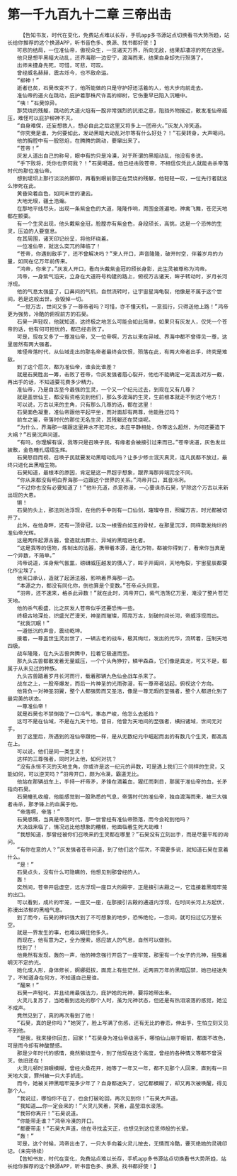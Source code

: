 # 第一千九百九十二章 三帝出击
        【告知书友，时代在变化，免费站点难以长存，手机app多书源站点切换看书大势所趋，站长给你推荐的这个换源APP，听书音色多、换源、找书都好使！】
       可悲的结局，一位准仙帝，傲视众生，一览诸天万界，所向无敌，结果却凄凉的死在这里。
       他只是想平黑暗大动乱，还界海那一边安宁，渡海而来，结果自身却先行殒落了。
       出师未捷身先死，可惜，可悲，可叹。
       曾经威名赫赫，震古烁今，也不敌命运。
       “柳神！”
       逝者已矣，石昊改变不了，他所能做的只是守护好还活着的人，他大步向前走去。
       准仙帝的道火在跳动，庇护着那株尺许高的柳树，它伤重早已陷入沉睡中。
       “咦！”石昊惊异。
       那焚烧的残躯，跳动的大道火焰有一股非常强烈的抗拒之意，阻挡外物接近，散发准仙帝威压，难怪可以庇护柳神不灭。
       “自身难保，还妄想救人，想必自此之后这里又将多上一团帝火。”灰发人冷笑道。
       “你究竟是谁，为何要如此，发动黑暗大动乱对尔等有什么好处？！”石昊转身，大声喝问。
       他的胸腔中有一股怒焰，在腾腾的跳动，要窜出来了。
       “苍帝！”
       灰发人道出自己的称号，眼中有的只是冷漠，对于所谓的黑暗动乱，他没有多说。
       “手下败将，凭你也奈何我？！”石昊喝道，他已经击败苍帝，不相信仅凭此人就能击杀帝落时代的那位准仙帝。
       想到堤坝上那行淡淡的脚印，再看到眼前那正在焚烧的残躯，他轻轻一叹，一位先行者就这么惨死在此。
       黄昏染着血色，如同末世的凄云。
       大地无垠，疆土浩瀚。
       在那地平线尽头，出现一条紫金色的大道，隆隆作响，周围金莲遍地，神禽飞舞，苍茫天地都在颤栗。
       有一个生灵出现，他头戴紫金冠，脸膛亦有紫金色，身段颀长，高挑，这是一个恐怖的生灵，压迫的人要窒息。
       在其周围，诸天印记纷呈，将他环绕着。
       一位准仙帝，就这么突兀的降临了！
       “苍帝，你遇到敌手了，还不曾解决吗？”来人开口，声音隆隆，破开时空，伴着岁月的力量，如同在亿万年前传来。
       “鸿帝，你来了。”灰发人开口，看向头戴紫金冠的颀长身影，此生灵被尊称为鸿帝。
       鸿帝，一身紫气滔天，立身在大道符号构建的路上，俯视万古诸天，眸子转动时，岁月长河浮现。
       他的气息太强盛了，口鼻间的气机，自然流转时，让宇宙星海龟裂，他像是不属于这个世间，若是这般出世，会毁掉一切。
       “一觉万古，世间又多了一尊帝者吗？可惜，亦不懂天机，一意孤行，只得送他上路！”鸿帝更为强势，冷酷的俯视前方的石昊。
       石昊一声轻叹，他就知道，这终极之地怎么可能会如此简单，如果只有灰发人，仅凭一个苍帝的话，他有何可担忧的，都已经击败了。
       可是，现在又多了一尊准仙帝，又一位帝啊，万古以来在异域、界海中都不曾得见一尊，这里居然有两大强者。
       难怪帝落时代，从仙域走出的那名帝者最终会饮恨，殒落在此，有两大帝者出手，终究是难敌。
       到了这个层次，都为准仙帝，谁会比谁差？
       就是石昊胜出一筹，击败了苍帝，令灰发强者眉心裂开，他也不能确定一定高出对方一截，再出手的话，不知道要花费多少精力。
       准仙帝，乃是自古至今最强的生灵，一个又一个纪元过去，到现在又有几尊？
       就是盖世仙王，都没有资格见到他们，那么多渡海的生灵，生前根本就走不到这个地方！
       可以说，万古以来的主角，只有那么几尊的话，都在这里！
       石昊面色凝重，准仙帝跟他平起平坐，而对面却有两尊，他能胜过吗？
       前车之鉴，帝落时代的那位无名生灵，其残躯还在焚烧呢。
       “为什么，界海那一端跟这里井水不犯河水，本应平静相处，你等这么超然，为何还要造下大祸？”石昊沉声问道。
       “有吗，你理解有误，我等只是召唤子民，有缘者会被接引过来而已。”苍帝说道，灰色发丝披散，金色瞳孔熠熠生辉。
       石昊怒目而视，召唤子民就要发动黑暗动乱吗？让多少修士泯灭真灵，连凡民都不放过，最终只进化出黑暗生物。
       石昊知道，最根本的原因，肯定是这一界超乎想象，跟界海那异端完全不同。
       “你从来都没有明白界海那一边跟这个世界的关系。”鸿帝开口，其音冷冽。
       “不过你也没有必要知道了！”他补充道，杀意弥漫，一心要诛杀石昊，铲除这个万古以来新出现的大患。
       锵！
       石昊的头上，那法则池浮现，在他的手中则有一口仙剑，璀璨夺目，照耀万古，时光都被切开了。
       此外，在他身畔，还有一顶骨冠，以及一根雪白如玉的骨杖，在那里沉浮，同样散发绚烂的准仙帝光辉。
       这是两件起源古器，曾造就出葬士、异域的黑暗进化者。
       “这是我等的信物，炼制出的法器，携带着本源，造化万物，都被你得到了，看来你当真是一个异数，不简单。”
       鸿帝说道，浑身紫气氤氲，磅礴威压越发的慑人了，眸子开阖间，天地龟裂，宇宙星辰都要化作尘埃了。
       他亲口承认，造就了起源法器，影响着界海那一边。
       “本源之力，都没有同化你，倒也算是个变数。”苍帝点头同意。
       “羽帝，还不速来，格杀此异数！”就在此时，鸿帝开口，紫气浩荡亿万里，淹没了整片苍茫天地。
       他的杀气极盛，比之灰发人苍帝似乎还要恐怖一些。
       终极古地深处，炽盛光芒漫天，神圣而璀璨，照亮万古，划破时间长河，帝威浮现而出。
       “扰我沉眠！”
       一道低沉的声音，震动乾坤。
       接着，一尊盖世生灵出世了，一辆古老的战车，极其绚烂，发出的光华，流转着，压制天地四极。
       战车隆隆，在九头古兽奔腾中，拉着它极速而至。
       那九头古兽都散发着无量威压，一个个头角狰狞，鳞甲森森，它们像是真龙，可又不是，都属于从未见过的种族。
       九头古兽踏着岁月长河而行，载着那辆九色仙金战车杀来了。
       战车之上，一股帝爆发，而后一片神圣的光雨弥漫，有一尊帝者站起，俯视这个方向。
       他背负一对神圣羽翼，整个人都强势而又圣洁，像是一尊无暇的至强者，整个人都进化到了最完美的状态。
       一尊准仙帝！
       就是石昊也不禁倒吸了一口冷气，事态严峻，他怎么去抵挡？
       这可不是在仙域，不是在九天十地，昔日，他曾为天地间的至强者，横扫诸域，世间无对手。
       到了这里后，所遇到的准仙帝跟他一样，是从无数纪元中崛起而出的有数几个生灵，都高高在上。
       可以说，他们是同一类生灵！
       这样的三尊强者，同时对上他，如何对抗？
       “没有永恒不灭的天地主角，你或许是这一纪元的异数，可是遇上我们三个同样的生灵，又能如何，可以逆天吗？”羽帝开口，颇为冷漠，霸道无比。
       他站在那辆战车上，手持一杆帝矛，矛锋在滴着血，猩红而刺目，那属于准仙帝的血，长矛指向石昊。
       石昊瞳孔收缩，他能感觉到一股熟悉的气息，帝落时代的准仙帝，独自渡海而来，被三大强者击杀，那矛锋上的血属于他。
       “帝落啊，帝落！”
       石昊感慨，当真是帝落时代，那一世曾经有准仙帝殒落，而今会轮到他吗？
       大决战来临了，情况远比他想象的糟糕，他面临着生死大劫难！
       “我想知道，那曾经被你们召唤来的生灵都在哪里？”石昊没有立刻出手，而是尽量平和的询问。
       “有你在意的人？”灰发强者苍帝问道，到了他们这个层次，不需要多说，就知道石昊在意着什么。
       “是！”
       石昊点头，没有什么可隐瞒的，他想见到那曾经的人。
       轰！
       突然间，苍帝开启虚空，远方浮现一座巨大的殿宇，正是接引古殿之一，它连接着黑暗牢笼的出口。
       可以看到，成片的牢笼，一座又一座，在那接引古殿的通道内浮现，在时间长河上方起伏，弥漫出浓郁的黑暗气息。
       到了而今，石昊的神识强大到了不可想象的地步，恐怖绝伦，一念间，就可扫过亿万里长空。
       就是一界发生的事，也难以瞒住他多久。
       而现在，他有意为之，全力搜索，感应故人的气息，自然可以做到。
       找到了！
       他竟然有发现，轰的一声，他的神念强行开启了一座牢笼，那里有一个女子的元神，摇曳着明灭不定的光。
       她化成人形，身体修长，婀娜挺拔，面庞上有些茫然，近两百万年的黑暗囚禁，她已经迷失了，不知道身在何方，不知道自己是谁。
       “醒来！”
       石昊一声轻叱，并且动用最强法力，庇护她的元神，要将她带出来。
       火灵儿复苏了，当她看到远处的那个人时，虽为元神状态，但还是有热泪滚落的感觉，她泣不成声。
       竟然见到了，真的再次看到了他！
       “石昊，真的是你吗？”她哭了，脸上写满了伤感，还有无比的眷恋，伸出手，生怕立刻又见不到他。
       “是我，我来接你回去，回家！”石昊身为准仙帝级高手，哪怕仙山崩于眼前，都面不改色，可是而今却有种酸楚感。
       那是少年时代的感情，竟然萦绕至今，到了他现在这个高度，曾经的各种情义等都不曾泯灭，依旧还在！
       火灵儿顿时泪眼模糊，曾经火桑花开，她等了一年又一年，都不见那个人回来，直到有一日天地大变，罪州被一只大手抓走。
       而今，她被关押黑暗牢笼多少年了？自身都迷失了，记忆都模糊了，却又再次被唤醒，得见那个人。
       “我说过，哪怕你不在了，也会打破轮回，再次见到你！”石昊大声道。
       “我知道……你一定会来的！”火灵儿笑着，哭着，晶莹泪水滚落。
       “我带你离开！”石昊说道。
       “你能带走谁？”鸿帝冷漠的开口。
       “都要带走！”石昊大声道，他在寻找孟天正，也想见到这位恩师般的长辈。
       “轰！”
       可是，这个时候，鸿帝出击了，一只大手向着火灵儿按去，无情而冷酷，要灭绝她的灵魂印记。（未完待续）
       【告知书友，时代在变化，免费站点难以长存，手机app多书源站点切换看书大势所趋，站长给你推荐的这个换源APP，听书音色多、换源、找书都好使！】